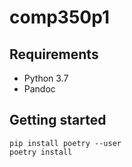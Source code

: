 # comp350p1

## Requirements

 * Python 3.7
 * Pandoc

## Getting started

```
pip install poetry --user
poetry install
```